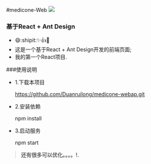 #medicone-Web
![](http://photocdn.sohu.com/20151022/Img423921839.jpg)

### 基于React + Ant Design
- :smile::shipit::sparkles::+1::clap:
- 这是一个基于React + Ant Design开发的前端页面;
- 我的第一个React项目. 

###使用说明

- 1.下载本项目

    https://github.com/Duanruilong/medicone-webap.git
- 2.安装依赖

    npm install
- 3.启动服务

   npm start
   
   
 
> **还有很多可以优化。。。。!.** 

